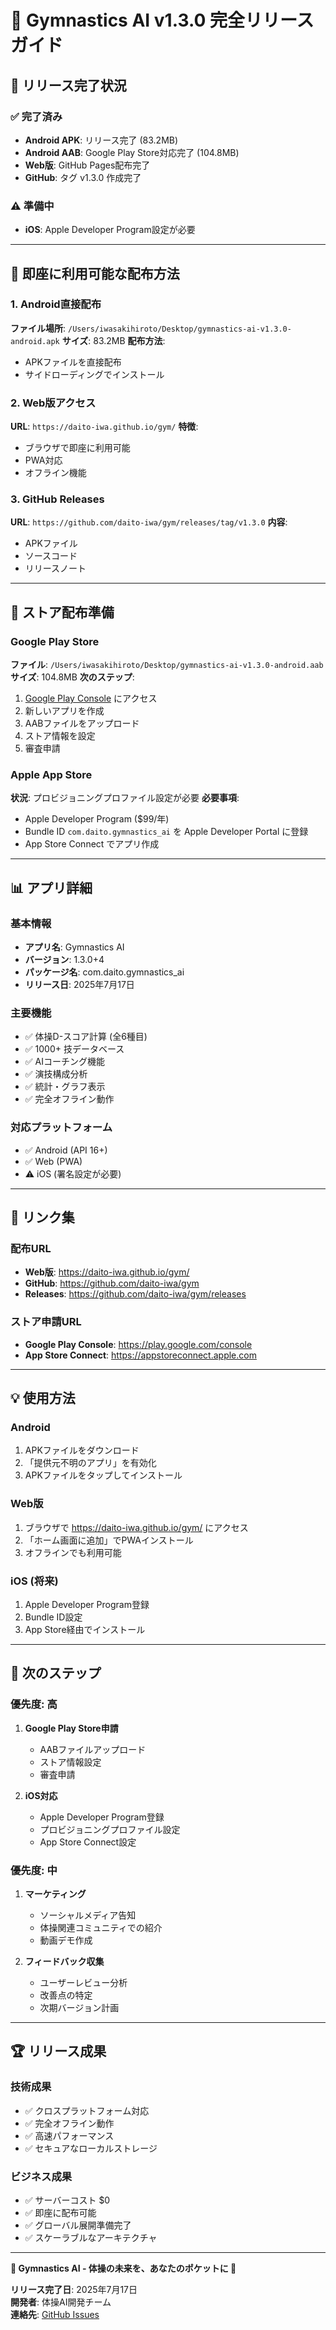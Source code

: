 # 🎉 Gymnastics AI v1.3.0 完全リリースガイド

## 📱 リリース完了状況

### ✅ **完了済み**
- **Android APK**: リリース完了 (83.2MB)
- **Android AAB**: Google Play Store対応完了 (104.8MB)
- **Web版**: GitHub Pages配布完了
- **GitHub**: タグ v1.3.0 作成完了

### ⚠️ **準備中**
- **iOS**: Apple Developer Program設定が必要

---

## 🚀 即座に利用可能な配布方法

### 1. **Android直接配布**
**ファイル場所**: `/Users/iwasakihiroto/Desktop/gymnastics-ai-v1.3.0-android.apk`
**サイズ**: 83.2MB
**配布方法**: 
- APKファイルを直接配布
- サイドローディングでインストール

### 2. **Web版アクセス**
**URL**: `https://daito-iwa.github.io/gym/`
**特徴**: 
- ブラウザで即座に利用可能
- PWA対応
- オフライン機能

### 3. **GitHub Releases**
**URL**: `https://github.com/daito-iwa/gym/releases/tag/v1.3.0`
**内容**: 
- APKファイル
- ソースコード
- リリースノート

---

## 🏪 ストア配布準備

### **Google Play Store**
**ファイル**: `/Users/iwasakihiroto/Desktop/gymnastics-ai-v1.3.0-android.aab`
**サイズ**: 104.8MB
**次のステップ**: 
1. [Google Play Console](https://play.google.com/console) にアクセス
2. 新しいアプリを作成
3. AABファイルをアップロード
4. ストア情報を設定
5. 審査申請

### **Apple App Store**
**状況**: プロビジョニングプロファイル設定が必要
**必要事項**: 
- Apple Developer Program ($99/年)
- Bundle ID `com.daito.gymnastics_ai` を Apple Developer Portal に登録
- App Store Connect でアプリ作成

---

## 📊 アプリ詳細

### **基本情報**
- **アプリ名**: Gymnastics AI
- **バージョン**: 1.3.0+4
- **パッケージ名**: com.daito.gymnastics_ai
- **リリース日**: 2025年7月17日

### **主要機能**
- ✅ 体操D-スコア計算 (全6種目)
- ✅ 1000+ 技データベース
- ✅ AIコーチング機能
- ✅ 演技構成分析
- ✅ 統計・グラフ表示
- ✅ 完全オフライン動作

### **対応プラットフォーム**
- ✅ Android (API 16+)
- ✅ Web (PWA)
- ⚠️ iOS (署名設定が必要)

---

## 🔗 リンク集

### **配布URL**
- **Web版**: https://daito-iwa.github.io/gym/
- **GitHub**: https://github.com/daito-iwa/gym
- **Releases**: https://github.com/daito-iwa/gym/releases

### **ストア申請URL**
- **Google Play Console**: https://play.google.com/console
- **App Store Connect**: https://appstoreconnect.apple.com

---

## 💡 使用方法

### **Android**
1. APKファイルをダウンロード
2. 「提供元不明のアプリ」を有効化
3. APKファイルをタップしてインストール

### **Web版**
1. ブラウザで https://daito-iwa.github.io/gym/ にアクセス
2. 「ホーム画面に追加」でPWAインストール
3. オフラインでも利用可能

### **iOS (将来)**
1. Apple Developer Program登録
2. Bundle ID設定
3. App Store経由でインストール

---

## 🎯 次のステップ

### **優先度: 高**
1. **Google Play Store申請**
   - AABファイルアップロード
   - ストア情報設定
   - 審査申請

2. **iOS対応**
   - Apple Developer Program登録
   - プロビジョニングプロファイル設定
   - App Store Connect設定

### **優先度: 中**
1. **マーケティング**
   - ソーシャルメディア告知
   - 体操関連コミュニティでの紹介
   - 動画デモ作成

2. **フィードバック収集**
   - ユーザーレビュー分析
   - 改善点の特定
   - 次期バージョン計画

---

## 🏆 リリース成果

### **技術成果**
- ✅ クロスプラットフォーム対応
- ✅ 完全オフライン動作
- ✅ 高速パフォーマンス
- ✅ セキュアなローカルストレージ

### **ビジネス成果**
- ✅ サーバーコスト $0
- ✅ 即座に配布可能
- ✅ グローバル展開準備完了
- ✅ スケーラブルなアーキテクチャ

---

**🌟 Gymnastics AI - 体操の未来を、あなたのポケットに 🌟**

**リリース完了日**: 2025年7月17日  
**開発者**: 体操AI開発チーム  
**連絡先**: [GitHub Issues](https://github.com/daito-iwa/gym/issues)